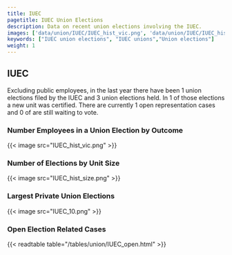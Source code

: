 ```yaml
---
title: IUEC
pagetitle: IUEC Union Elections
description: Data on recent union elections involving the IUEC.
images: ['data/union/IUEC/IUEC_hist_vic.png', 'data/union/IUEC/IUEC_hist_size.png', 'data/union/IUEC/IUEC_10.png']
keywords: ["IUEC union elections", "IUEC unions","Union elections"]
weight: 1
---
```

##  IUEC

Excluding public employees, in the last year there have been 1 union elections filed by the IUEC and 3 union elections held. In 1 of those elections a new unit was certified. There are currently 1 open representation cases and 0 of are still waiting to vote.

### Number Employees in a Union Election by Outcome
{{< image src="IUEC_hist_vic.png" >}}

### Number of Elections by Unit Size
{{< image src="IUEC_hist_size.png" >}}

### Largest Private Union Elections
{{< image src="IUEC_10.png" >}}

### Open Election Related Cases
{{< readtable table="/tables/union/IUEC_open.html" >}}

